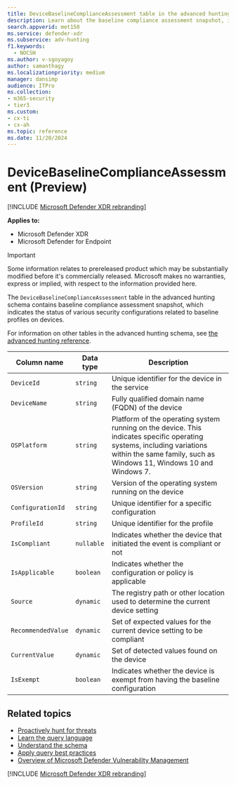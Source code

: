 ```yaml
---
title: DeviceBaselineComplianceAssessment table in the advanced hunting schema
description: Learn about the baseline compliance assessment snapshot, indicating the status of various security configurations related to baseline profiles on devices in Microsoft Defender XDR.
search.appverid: met150
ms.service: defender-xdr
ms.subservice: adv-hunting
f1.keywords: 
  - NOCSH
ms.author: v-sgoyagoy
author: samanthagy
ms.localizationpriority: medium
manager: dansimp
audience: ITPro
ms.collection: 
- m365-security
- tier3
ms.custom: 
- cx-ti
- cx-ah
ms.topic: reference
ms.date: 11/20/2024
---
```


# DeviceBaselineComplianceAssessment (Preview)

[!INCLUDE [Microsoft Defender XDR rebranding](../includes/microsoft-defender.md)]


**Applies to:**
- Microsoft Defender XDR
- Microsoft Defender for Endpoint

> [!IMPORTANT]
> Some information relates to prereleased product which may be substantially modified before it's commercially released. Microsoft makes no warranties, express or implied, with respect to the information provided here.

The `DeviceBaselineComplianceAssessment` table in the advanced hunting schema contains baseline compliance assessment snapshot, which indicates the status of various security configurations related to baseline profiles on devices. 

For information on other tables in the advanced hunting schema, see [the advanced hunting reference](advanced-hunting-schema-tables.md).

| Column name | Data type | Description |
|-------------|-----------|-------------|
| `DeviceId` | `string` | Unique identifier for the device in the service |
| `DeviceName` | `string` | Fully qualified domain name (FQDN) of the device |
| `OSPlatform` | `string` | Platform of the operating system running on the device. This indicates specific operating systems, including variations within the same family, such as Windows 11, Windows 10 and Windows 7. |
| `OSVersion` | `string` | Version of the operating system running on the device |
| `ConfigurationId` | `string` | Unique identifier for a specific configuration |
| `ProfileId` | `string` | Unique identifier for the profile |
| `IsCompliant` | `nullable` | Indicates whether the device that initiated the event is compliant or not |
| `IsApplicable` | `boolean` | Indicates whether the configuration or policy is applicable |
| `Source` | `dynamic` | The registry path or other location used to determine the current device setting |
| `RecommendedValue` | `dynamic` | Set of expected values for the current device setting to be compliant |
| `CurrentValue` | `dynamic` | Set of detected values found on the device |
| `IsExempt` | `boolean` | Indicates whether the device is exempt from having the baseline configuration |


## Related topics

- [Proactively hunt for threats](advanced-hunting-overview.md)
- [Learn the query language](advanced-hunting-query-language.md)
- [Understand the schema](advanced-hunting-schema-tables.md)
- [Apply query best practices](advanced-hunting-best-practices.md)
- [Overview of Microsoft Defender Vulnerability Management](/windows/security/threat-protection/microsoft-defender-atp/next-gen-threat-and-vuln-mgt)

[!INCLUDE [Microsoft Defender XDR rebranding](../includes/defender-m3d-techcommunity.md)]